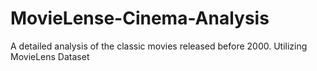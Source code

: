 # MovieLense-Cinema-Analysis
A detailed analysis of the classic movies released before 2000. Utilizing MovieLens Dataset
